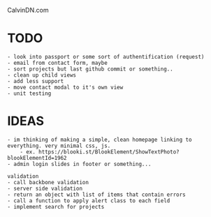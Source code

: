 CalvinDN.com

TODO
==========
	- look into passport or some sort of authentification (request)
	- email from contact form, maybe
    - sort projects but last github commit or something..
    - clean up child views
    - add less support
    - move contact modal to it's own view
    - unit testing

IDEAS
==========
    - im thinking of making a simple, clean homepage linking to everything. very minimal css, js.
        - ex. https://blooki.st/BlookElement/ShowTextPhoto?blookElementId=1962
	- admin login slides in footer or something...

    validation
    - call backbone validation
    - server side validation
    - return an object with list of items that contain errors
    - call a function to apply alert class to each field
    - implement search for projects